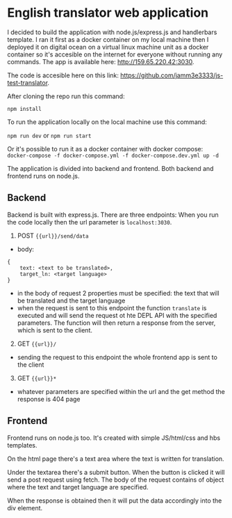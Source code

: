# English translator web application
I decided to build the application with node.js/express.js and handlerbars template.
I ran it first as a docker container on my local machine then I deployed it on digital ocean on a virtual linux machine unit as a docker container so it's accesible on the internet for everyone without running any commands. 
The app is available here: http://159.65.220.42:3030.

The code is accesible here on this link: https://github.com/jamm3e3333/js-test-translator. 

After cloning the repo run this command:

`npm install`

To run the application locally on the local machine use this command:

`npm run dev`
or
`npm run start`

Or it's possible to run it as a docker container with docker compose:
`docker-compose -f docker-compose.yml -f docker-compose.dev.yml up -d`

The application is divided into backend and frontend. Both backend and frontend runs on node.js.
## Backend

Backend is built with express.js.
There are three endpoints:
When you run the code locally then the url parameter is `localhost:3030`.

1. POST `{{url}}/send/data`
- body:
```
{
    text: <text to be translated>,
    target_ln: <target language>
}
```
- in the body of request 2 properties must be specified: the text that will be translated and the target language
- when the request is sent to this endpoint the function `translate` is executed and will send the request ot hte DEPL API with the specified parameters. The function will then return a response from the server, which is sent to the client. 

2. GET `{{url}}/`
- sending the request to this endpoint the whole frontend app is sent to the client 

3. GET `{{url}}*`
- whatever parameters are specified within the url and the get method the response is 404 page

## Frontend
Frontend runs on node.js too. It's created with simple JS/html/css and hbs templates.

On the html page there's a text area where the text is written for translation. 

Under the textarea there's a submit button. When the button is clicked it will send a post request using fetch. The body of the request contains of object where the text and target language are specified. 

When the response is obtained then it will put the data accordingly into the div element. 